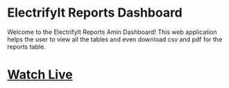 # ElectrifyIt Reports Dashboard

Welcome to the ElectrifyIt Reports Amin Dashboard! This web application helps the user to view all the tables and even download csv and pdf for the reports table.

# [Watch Live](https://electrifyitadmindashboard.netlify.app/)



